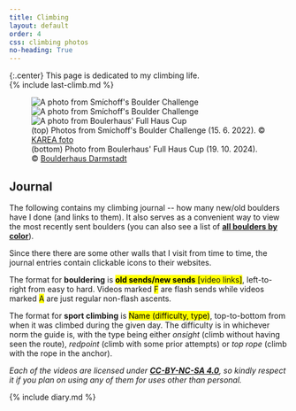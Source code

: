```yaml
---
title: Climbing
layout: default
order: 4
css: climbing photos
no-heading: True
---
```


{:.center}
This page is dedicated to my climbing life.<br>
{% include last-climb.md %}

<div class='photo-section'>
<figure>
	<div class="row">
        <div class="photos2-0 flex-40"><img src="/climbing/photos/2022-06-15-2.webp" alt="A photo from Smíchoff's Boulder Challenge"></div>
        <div class="photos2-1 flex-60"><img src="/climbing/photos/2022-06-15-1.webp" alt="A photo from Smíchoff's Boulder Challenge"></div>
	</div>
	<div class="row">
        <div class="photos1-0"><img src="/climbing/photos/2024-10-19.webp" alt="A photo from Boulerhaus' Full Haus Cup"></div>
	</div>
	<figcaption>(top) Photos from Smíchoff's Boulder Challenge (15. 6. 2022). © <a href="https://instagram.com/kareafoto">KAREA foto</a></figcaption>
	<figcaption>(bottom) Photo from Boulerhaus' Full Haus Cup (19. 10. 2024). © <a href="https://www.boulderhaus.net/events/full-haus-vol.-1/">Boulderhaus Darmstadt</a></figcaption>
</figure>
</div>

## Journal
The following contains my climbing journal -- how many new/old boulders have I done (and links to them).
It also serves as a convenient way to view the most recently sent boulders (you can also see a list of **[all boulders by color](/climbing/videos/)**).

Since there there are some other walls that I visit from time to time, the journal entries contain clickable icons to their websites.

The format for **bouldering** is <mark class="climbing-diary-record climbing-black climbing-black-text"><strong>old sends/<span class="underline">new sends</span></strong> [<a>video links</a>]</mark>, left-to-right from easy to hard.
Videos marked <mark class="climbing-diary-record climbing-other climbing-other-text"><a>F</a></mark> are flash sends while videos marked <mark class="climbing-diary-record climbing-other climbing-other-text"><a>A</a></mark> are just regular non-flash ascents.

The format for **sport climbing** is <mark class="climbing-diary-record climbing-other climbing-other-text">Name (difficulty, type)</mark>, top-to-bottom from when it was climbed during the given day. The difficulty is in whichever norm the guide is, with the type being either _onsight_ (climb without having seen the route), _redpoint_ (climb with some prior attempts) or _top rope_ (climb with the rope in the anchor).

_Each of the videos are licensed under **[CC-BY-NC-SA 4.0](https://creativecommons.org/licenses/by-nc-sa/4.0/)**, so kindly respect it if you plan on using any of them for uses other than personal._

{% include diary.md %}
